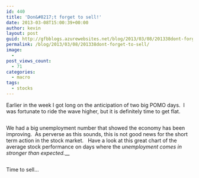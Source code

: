 ```yaml
---
id: 440
title: 'Don&#8217;t forget to sell!'
date: 2013-03-08T15:00:39+00:00
author: kevin
layout: post
guid: http://gfbblogs.azurewebsites.net/blog/2013/03/08/201338dont-forget-to-sell/
permalink: /blog/2013/03/08/201338dont-forget-to-sell/
image:
  - 
post_views_count:
  - 71
categories:
  - macro
tags:
  - stocks
---
```

Earlier in the week I got long on the anticipation of two big POMO days.  I was fortunate to ride the wave higher, but it is definitely time to get flat.

<img class="aligncenter" alt="" src="http://themacrotourist.com/blogs/SPX%20Mar%2008%2013.gif" />

We had a big unemployment number that showed the economy has been improving.  As perverse as this sounds, this is not good news for the short term action in the stock market.   Have a look at this great chart of the average stock performance on days where the _unemployment comes in stronger than expected.___

<img class="aligncenter" alt="" src="http://static.squarespace.com/static/500f3df9e4b006cb9ec150a3/50c60ecbe4b026203261b4d3/5139fe41e4b0052c92dc238c/1362755138218/B%20I%20G%20Tips%20-%20February%20Employment%20Report.pdf%20(page%206%20of%2012).jpg%20(page%206%20of%2012).jpg?format=original" />

Time to sell&#8230;